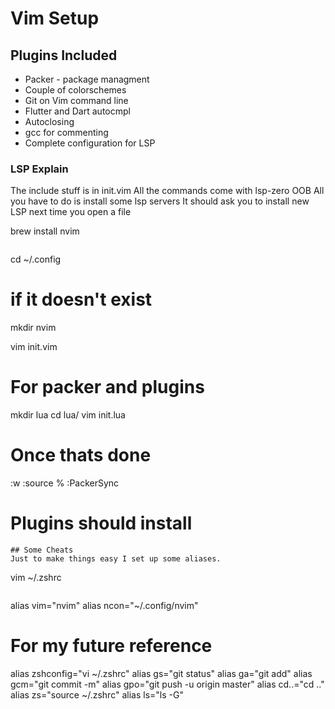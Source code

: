# Vim Setup

## Plugins Included
* Packer - package managment
* Couple of colorschemes
* Git on Vim command line
* Flutter and Dart autocmpl
* Autoclosing
* gcc for commenting
* Complete configuration for LSP

### LSP Explain 
The include stuff is in init.vim
All the commands come with lsp-zero OOB
All you have to do is install some lsp servers
It should ask you to install new LSP next time you open a file


brew install nvim
```
```
cd ~/.config
# if it doesn't exist
mkdir nvim

vim init.vim

# For packer and plugins
mkdir lua
cd lua/
vim init.lua

# Once thats done
:w 
:source %
:PackerSync

# Plugins should install
```
## Some Cheats
Just to make things easy I set up some aliases.

```
vim ~/.zshrc
```
```
alias vim="nvim"
alias ncon="~/.config/nvim"

# For my future reference

alias zshconfig="vi ~/.zshrc"
alias gs="git status"
alias ga="git add"
alias gcm="git commit -m"
alias gpo="git push -u origin master"
alias cd..="cd .."
alias zs="source ~/.zshrc"
alias ls="ls -G"
```


